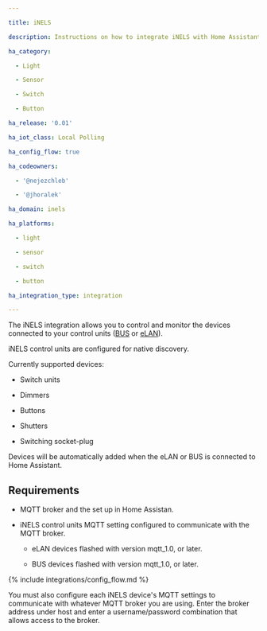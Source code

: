 ```yaml
---

title: iNELS

description: Instructions on how to integrate iNELS with Home Assistant.

ha_category:

  - Light

  - Sensor

  - Switch

  - Button

ha_release: '0.01'

ha_iot_class: Local Polling

ha_config_flow: true

ha_codeowners:

  - '@nejezchleb'

  - '@jhoralek'

ha_domain: inels

ha_platforms:

  - light

  - sensor

  - switch

  - button

ha_integration_type: integration

---
```




The iNELS integration allows you to control and monitor the devices connected to your control units ([BUS](https://www.elkoep.com/wired) or [eLAN](https://www.elkoep.com/wireless)).



iNELS control units are configured for native discovery.



Currently supported devices: 

  -  Switch units

  -  Dimmers

  -  Buttons

  -  Shutters

  -  Switching socket-plug



Devices will be automatically added when the eLAN or BUS is connected to Home Assistant.



## Requirements



- MQTT broker and the  set up in Home Assistan.

- iNELS control units MQTT setting configured to communicate with the MQTT broker.

  - eLAN devices flashed with version mqtt_1.0, or later.

  - BUS devices flashed with version mqtt_1.0, or later.



{% include integrations/config_flow.md %}



You must also configure each iNELS device's MQTT settings to communicate with whatever MQTT broker you are using. Enter the broker address under host and enter a username/password combination that allows access to the broker.

